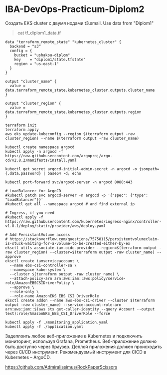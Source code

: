 # IBA-DevOps-Practicum-Diplom2

Создать EKS cluster с двумя нодами t3.small. 
Use data from "Diplom1"

> cat tf_diplom1_data.tf
```
data "terraform_remote_state" "kubernetes_cluster" {
  backend = "s3"
  config = {
    bucket = "ushakou-diplom"
    key    = "diplom1/state.tfstate"
    region = "us-east-1"
  }
}

output "cluster_name" {
  value = data.terraform_remote_state.kubernetes_cluster.outputs.cluster_name
}

output "cluster_region" {
  value = data.terraform_remote_state.kubernetes_cluster.outputs.region
}
```
```
terraform init
terraform apply
aws eks update-kubeconfig --region $(terraform output -raw cluster_region) --name $(terraform output -raw cluster_name)
```

```
kubectl create namespace argocd
kubectl apply -n argocd -f https://raw.githubusercontent.com/argoproj/argo-cd/v2.8.2/manifests/install.yaml

kubectl get secret argocd-initial-admin-secret -n argocd -o jsonpath={.data.password} | base64 -d; echo

kubectl port-forward svc/argocd-server -n argocd 8080:443

# LoadBalancer for ArgoCD
#kubectl patch svc argocd-server -n argocd -p '{"spec": {"type": "LoadBalancer"}}'
#kubectl get all --namespace argocd # and find external ip

# Ingress, if you need
#kubectl apply -f https://raw.githubusercontent.com/kubernetes/ingress-nginx/controller-v1.8.1/deploy/static/provider/aws/deploy.yaml

# Add PersistantVolume access
# https://stackoverflow.com/questions/75758115/persistentvolumeclaim-is-stuck-waiting-for-a-volume-to-be-created-either-by-ex
eksctl utils associate-iam-oidc-provider --region=$(terraform output -raw cluster_region) --cluster=$(terraform output -raw cluster_name) --approve
eksctl create iamserviceaccount \                                                                                                                  
  --name ebs-csi-controller-sa \
  --namespace kube-system \
  --cluster $(terraform output -raw cluster_name) \
  --attach-policy-arn arn:aws:iam::aws:policy/service-role/AmazonEBSCSIDriverPolicy \
  --approve \
  --role-only \
  --role-name AmazonEKS_EBS_CSI_DriverRole
eksctl create addon --name aws-ebs-csi-driver --cluster $(terraform output -raw cluster_name) --service-account-role-arn arn:aws:iam::$(aws sts get-caller-identity --query Account --output text):role/AmazonEKS_EBS_CSI_DriverRole --force

kubectl apply -f ./monitoring_application.yaml
kubectl apply -f ./application.yaml

```
Задеплоить любое веб-приложение в Kubernetes и подключить мониторинг, используя Grafana, Prometheus. 
Веб-приложение должно быть доступно через браузер. 
Деплой приложения должен происходить через CI/CD инструмент. Рекомендуемый инструмент для CICD в Kubernetes – ArgoCD.
 
https://github.com/Admiralissimus/RockPaperScissors
